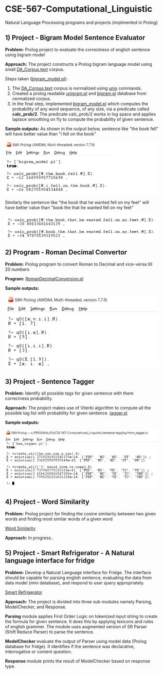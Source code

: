 # CSE-567-Computational_Linguistic
Natural Language Processing programs and projects (implmented in Prolog)
##
## 1) Project - Bigram Model Sentence Evaluator
**Problem:** Prolog project to evaluate the correctness of english sentence using bigram model

**Approach:**
The project constructs a Prolog bigram language model using small [DA_Corpus.text](bigram-sentence-evaluator/DA_Corpus.txt) corpus.

Steps taken ([bigram_model.pl](bigram-sentence-evaluator/bigram_model.pl)):

1. The [DA_Corpus.text](bigram-sentense-evaluator/DA_Corpus.txt) corpus is normalized using [unix](bigram-sentence-evaluator/unix_commands.txt) commands.
2. Created a prolog readable [unigram.pl](bigram-sentence-evaluator/unigrams.pl) and [bigram.pl](bigram-sentence-evaluator/bigrams.pl) database from normalized corpus.
3. In the final step, implemented [bigram_model.pl](bigram-sentence-evaluator/bigram_model.pl) which computes the probability of any word sequence, of any size, via a predicate called **calc_prob/2**. The predicate calc_prob/2 works in log space and applies laplace smoothing on fly to compute the probability of given sentence.

**Sample outputs:** 
As shown in the output below, sentence like "the book fell" will have better value than "i fell on the book"

![output1](bigram-sentence-evaluator/output/output1.png)

Similarly the sentence like "the book that he wanted fell on my feet" will have better value than "book the that he wanted fell on my feet"

![output2](bigram-sentence-evaluator/output/output2.png)

##
## 2) Program - Roman Decimal Convertor
**Problem:** Prolog program to convert Roman to Decimal and vice-versa till 20 numbers

**Program:** [RomanDecimalConversion.pl](roman-decimal-convertor/RomanDecimalConversion.pl)

**Sample outputs:** 

![output](roman-decimal-convertor/output/output.png)

##
## 3) Project - Sentence Tagger

**Problem:** Identify all possible tags for given sentence with there correctness probability.

**Approach:** The project makes use of Viterbi algorithm to compute all the possible tag list with probability for given sentence.
[tagger.pl](sentence-tagging/hmm_tagger.pl)

**Sample outputs:**

![output1](sentence-tagging/output/output.PNG)

##
## 4) Project - Word Similarity
**Problem:** Prolog project for finding the cosine similarity between two given words and finding most similar words of a given word

[Word Similarity](word-similarity)

**Approach:**
  In progress..
  
##
## 5) Project - Smart Refrigerator - A Natural language interface for fridge
**Problem:** Develop a Natural Language interface for Fridge. The interface should be capable for parsing english sentence, evaluating the data from data model (mini database), and respond to user query appropriately.

[Smart Refrigerator](smart-refrigerator)

**Approach:**
  The project is divided into three sub modules namely Parsing, ModelChecker, and Response.
  
  **Parsing** module applies First Order Logic on tokenized input string to create the formula for given sentence. It does this by applying lexicons and rules of english grammer. The module uses augmented version of SR Parser (Shift Reduce Parser) to parse the sentence.
  
  **ModelChecker** evaluate the output of Parser using model data (Prolog database for fridge). It identifies if the sentence was declarative, interrogative or content question.  
  
  **Response** module prints the result of ModelChecker based on response type.
  
